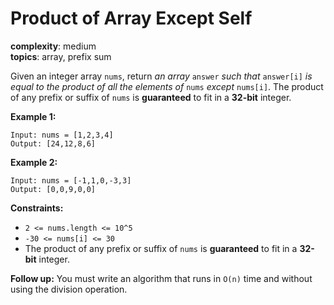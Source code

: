 # Product of Array Except Self

**complexity**: medium<br/>
**topics**: array, prefix sum

Given an integer array `nums`, return _an array_ `answer` _such that_ `answer[i]` _is equal to the product of all the elements of_ `nums` _except_ `nums[i]`. The product of any prefix or suffix of `nums` is **guaranteed** to fit in a **32-bit** integer.

**Example 1:**

```
Input: nums = [1,2,3,4]
Output: [24,12,8,6]
```

**Example 2:**

```
Input: nums = [-1,1,0,-3,3]
Output: [0,0,9,0,0]
```

**Constraints:**

- `2 <= nums.length <= 10^5`
- `-30 <= nums[i] <= 30`
- The product of any prefix or suffix of `nums` is **guaranteed** to fit in a **32-bit** integer.

**Follow up:** You must write an algorithm that runs in `O(n)` time and without using the division operation.
